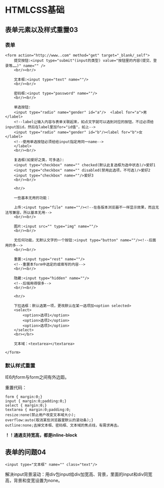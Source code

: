 # HTMLCSS基础
## 表单元素以及样式重置03

### 表单

    <form action="http://www..com" method="get" target="_blank/_self">
        提交按钮:<input type="submit"(input的类型) value="按钮里的内容(提交、登录等……)" name="" />
        <br/><br/>
        
        文本框:<input type="text" name=""/>
        <br/><br/>
        
        密码框:<input type="password" name=""/>
        <br/><br/>
        
        单选按钮:
        <input type="radio" name="gender" id="a"/>  <label for="a">男</label>
        <!--label让输入内容与表单关联起来，如点文字就可以选到对应的按钮，不过必须给input加id，然后在label里加for="id值"，如上-->
        <input type="radio" name="gender" id="b"/><label for="b">女</label>
        <!--使用单选按钮必须给给input指定用同一name-->
        </label>
        <br/><br/>
        
        复选框(如爱好之类，可多选):
        <input type="checkbox" name="" checked(默认此复选框为选中状态)/>爱好1
        <input type="checkbox" name="" disabled(禁用此选项，不可选)/>爱好2
        <input type="checkbox" name=""/>爱好3
        <br/><br/>
        
        <hr/>
        
        一些基本无用的功能：
        
        上传:<input type="file" name=""/><!--在各版本浏览器不一样显示效果，而且无法写兼容，所以基本无用-->
        <br/><br/>
        
        图片:<input src="" type="img" name=""/>
        <br/><br/>
        
        无任何功能，无默认文字的一个按钮:<input type="button" name=""/><!--后面用的多-->
        <br/><br/>
        
        重置:<input type="rest" name=""/>
        <!--重置本form中选定的或填写的内容-->
        <br/><br/>
        
        隐藏:<input type="hidden" name=""/>
        <!--后端用得很多-->
        <br/><br/>
        
        <hr/>
        
        下拉选框：默认选第一项，更改默认在某一选项加<option selected>
        <select>
            <option>选项1</option>
            <option>选项2</option>
            <option>选项3</option>
        </select>
        <br></br>
        
        文本域：<textarea></textarea>
        
    </form> 
    
### 默认样式重置

IE6内form与form之间有外边距。
    
重置代码： 

    form { margin:0;}
    input { margin:0;padding:0;}
    select { margin:0;}
    textarea { margin:0;padding:0;
    resize:none(禁止用户改变文本域大小);
    overflow:auto(取消某些浏览器里默认的滚动条);}
    outline:none;去掉文本框、密码框、文本域的焦点线，有需求再去。
    
**！！通通支持宽高，都是inline-block**

## 表单的问题04

    <input type="文本框" name="" class="text"/>
解决input背景滚动：用div包input给div加宽高、背景，里面的input和div同宽高，背景和变宽设置为none。

